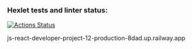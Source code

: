 ### Hexlet tests and linter status:
[![Actions Status](https://github.com/Sellich/js-react-developer-project-12/workflows/hexlet-check/badge.svg)](https://github.com/Sellich/js-react-developer-project-12/actions)

js-react-developer-project-12-production-8dad.up.railway.app
